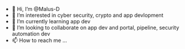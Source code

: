 - 👋 Hi, I’m @Malus-D
- 👀 I’m interested in cyber security, crypto and app devlopment
- 🌱 I’m currently learning app dev
- 💞️ I’m looking to collaborate on app dev and portal, pipeline, security automation dev
- 📫 How to reach me ...

<!---
Malus-D/Malus-D is a ✨ special ✨ repository because its `README.md` (this file) appears on your GitHub profile.
You can click the Preview link to take a look at your changes.
--->
